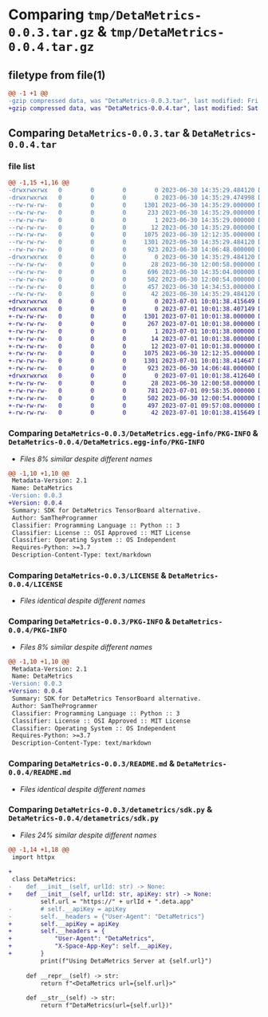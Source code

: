# Comparing `tmp/DetaMetrics-0.0.3.tar.gz` & `tmp/DetaMetrics-0.0.4.tar.gz`

## filetype from file(1)

```diff
@@ -1 +1 @@
-gzip compressed data, was "DetaMetrics-0.0.3.tar", last modified: Fri Jun 30 14:35:29 2023, max compression
+gzip compressed data, was "DetaMetrics-0.0.4.tar", last modified: Sat Jul  1 10:01:38 2023, max compression
```

## Comparing `DetaMetrics-0.0.3.tar` & `DetaMetrics-0.0.4.tar`

### file list

```diff
@@ -1,15 +1,16 @@
-drwxrwxrwx   0        0        0        0 2023-06-30 14:35:29.484120 DetaMetrics-0.0.3/
-drwxrwxrwx   0        0        0        0 2023-06-30 14:35:29.474998 DetaMetrics-0.0.3/DetaMetrics.egg-info/
--rw-rw-rw-   0        0        0     1301 2023-06-30 14:35:29.000000 DetaMetrics-0.0.3/DetaMetrics.egg-info/PKG-INFO
--rw-rw-rw-   0        0        0      233 2023-06-30 14:35:29.000000 DetaMetrics-0.0.3/DetaMetrics.egg-info/SOURCES.txt
--rw-rw-rw-   0        0        0        1 2023-06-30 14:35:29.000000 DetaMetrics-0.0.3/DetaMetrics.egg-info/dependency_links.txt
--rw-rw-rw-   0        0        0       12 2023-06-30 14:35:29.000000 DetaMetrics-0.0.3/DetaMetrics.egg-info/top_level.txt
--rw-rw-rw-   0        0        0     1075 2023-06-30 12:12:35.000000 DetaMetrics-0.0.3/LICENSE
--rw-rw-rw-   0        0        0     1301 2023-06-30 14:35:29.484120 DetaMetrics-0.0.3/PKG-INFO
--rw-rw-rw-   0        0        0      923 2023-06-30 14:06:48.000000 DetaMetrics-0.0.3/README.md
-drwxrwxrwx   0        0        0        0 2023-06-30 14:35:29.484120 DetaMetrics-0.0.3/detametrics/
--rw-rw-rw-   0        0        0       28 2023-06-30 12:00:58.000000 DetaMetrics-0.0.3/detametrics/__init__.py
--rw-rw-rw-   0        0        0      696 2023-06-30 14:35:04.000000 DetaMetrics-0.0.3/detametrics/sdk.py
--rw-rw-rw-   0        0        0      502 2023-06-30 12:00:54.000000 DetaMetrics-0.0.3/detametrics/tf.py
--rw-rw-rw-   0        0        0      457 2023-06-30 14:34:53.000000 DetaMetrics-0.0.3/pyproject.toml
--rw-rw-rw-   0        0        0       42 2023-06-30 14:35:29.484120 DetaMetrics-0.0.3/setup.cfg
+drwxrwxrwx   0        0        0        0 2023-07-01 10:01:38.415649 DetaMetrics-0.0.4/
+drwxrwxrwx   0        0        0        0 2023-07-01 10:01:38.407149 DetaMetrics-0.0.4/DetaMetrics.egg-info/
+-rw-rw-rw-   0        0        0     1301 2023-07-01 10:01:38.000000 DetaMetrics-0.0.4/DetaMetrics.egg-info/PKG-INFO
+-rw-rw-rw-   0        0        0      267 2023-07-01 10:01:38.000000 DetaMetrics-0.0.4/DetaMetrics.egg-info/SOURCES.txt
+-rw-rw-rw-   0        0        0        1 2023-07-01 10:01:38.000000 DetaMetrics-0.0.4/DetaMetrics.egg-info/dependency_links.txt
+-rw-rw-rw-   0        0        0       14 2023-07-01 10:01:38.000000 DetaMetrics-0.0.4/DetaMetrics.egg-info/requires.txt
+-rw-rw-rw-   0        0        0       12 2023-07-01 10:01:38.000000 DetaMetrics-0.0.4/DetaMetrics.egg-info/top_level.txt
+-rw-rw-rw-   0        0        0     1075 2023-06-30 12:12:35.000000 DetaMetrics-0.0.4/LICENSE
+-rw-rw-rw-   0        0        0     1301 2023-07-01 10:01:38.414647 DetaMetrics-0.0.4/PKG-INFO
+-rw-rw-rw-   0        0        0      923 2023-06-30 14:06:48.000000 DetaMetrics-0.0.4/README.md
+drwxrwxrwx   0        0        0        0 2023-07-01 10:01:38.412640 DetaMetrics-0.0.4/detametrics/
+-rw-rw-rw-   0        0        0       28 2023-06-30 12:00:58.000000 DetaMetrics-0.0.4/detametrics/__init__.py
+-rw-rw-rw-   0        0        0      781 2023-07-01 09:58:35.000000 DetaMetrics-0.0.4/detametrics/sdk.py
+-rw-rw-rw-   0        0        0      502 2023-06-30 12:00:54.000000 DetaMetrics-0.0.4/detametrics/tf.py
+-rw-rw-rw-   0        0        0      497 2023-07-01 09:57:08.000000 DetaMetrics-0.0.4/pyproject.toml
+-rw-rw-rw-   0        0        0       42 2023-07-01 10:01:38.415649 DetaMetrics-0.0.4/setup.cfg
```

### Comparing `DetaMetrics-0.0.3/DetaMetrics.egg-info/PKG-INFO` & `DetaMetrics-0.0.4/DetaMetrics.egg-info/PKG-INFO`

 * *Files 8% similar despite different names*

```diff
@@ -1,10 +1,10 @@
 Metadata-Version: 2.1
 Name: DetaMetrics
-Version: 0.0.3
+Version: 0.0.4
 Summary: SDK for DetaMetrics TensorBoard alternative.
 Author: SamTheProgrammer
 Classifier: Programming Language :: Python :: 3
 Classifier: License :: OSI Approved :: MIT License
 Classifier: Operating System :: OS Independent
 Requires-Python: >=3.7
 Description-Content-Type: text/markdown
```

### Comparing `DetaMetrics-0.0.3/LICENSE` & `DetaMetrics-0.0.4/LICENSE`

 * *Files identical despite different names*

### Comparing `DetaMetrics-0.0.3/PKG-INFO` & `DetaMetrics-0.0.4/PKG-INFO`

 * *Files 8% similar despite different names*

```diff
@@ -1,10 +1,10 @@
 Metadata-Version: 2.1
 Name: DetaMetrics
-Version: 0.0.3
+Version: 0.0.4
 Summary: SDK for DetaMetrics TensorBoard alternative.
 Author: SamTheProgrammer
 Classifier: Programming Language :: Python :: 3
 Classifier: License :: OSI Approved :: MIT License
 Classifier: Operating System :: OS Independent
 Requires-Python: >=3.7
 Description-Content-Type: text/markdown
```

### Comparing `DetaMetrics-0.0.3/README.md` & `DetaMetrics-0.0.4/README.md`

 * *Files identical despite different names*

### Comparing `DetaMetrics-0.0.3/detametrics/sdk.py` & `DetaMetrics-0.0.4/detametrics/sdk.py`

 * *Files 24% similar despite different names*

```diff
@@ -1,14 +1,18 @@
 import httpx
 
+
 class DetaMetrics:
-    def __init__(self, urlId: str) -> None:
+    def __init__(self, urlId: str, apiKey: str) -> None:
         self.url = "https://" + urlId + ".deta.app"
-        # self.__apiKey = apiKey
-        self.__headers = {"User-Agent": "DetaMetrics"}
+        self.__apiKey = apiKey
+        self.__headers = {
+            "User-Agent": "DetaMetrics",
+            "X-Space-App-Key": self.__apiKey,
+        }
         print(f"Using DetaMetrics Server at {self.url}")
 
     def __repr__(self) -> str:
         return f"<DetaMetrics url={self.url}>"
 
     def __str__(self) -> str:
         return f"DetaMetrics(url={self.url})"
```

